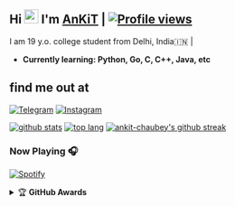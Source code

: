 ## Hi <img src="https://raw.githubusercontent.com/MartinHeinz/MartinHeinz/master/wave.gif" width="25px"> I'm [AnKiT](https://github.com/ankit-chaubey) | [![Profile views](https://gpvc.arturio.dev/ankit-chaubey)](https://github.com/ankit-chaubey)
I am 19 y.o. college student from Delhi, India🇮🇳 |

- **Currently learning: Python, Go, C, C++, Java, etc**

## find me out at
[![Telegram](https://img.shields.io/badge/telegram-1b77FF.svg?style=for-the-badge&logo=telegram)](https://t.me/AnkitChaubey) [![Instagram](https://img.shields.io/badge/Instagram-1b77FF.svg?style=for-the-badge&logo=Instagram)](https://Instagram/vasu_chaubey)


[![github stats](https://github-readme-stats.vercel.app/api?username=ankit-chaubey&show_icons=true&theme=cobalt&count_private=true)](https://github.com/ankit-chaubey)
[![top lang](https://github-readme-stats.vercel.app/api/top-langs?username=ankit-chaubey&show_icons=true&theme=tokyonight&layout=compact)](https://github.com/ankit-chaubey)
[![ankit-chaubey's github streak](https://github-readme-streak-stats.herokuapp.com/?user=ankit-chaubey&theme=cobalt)](https://github.com/ankit-chaubey/github-readme-streak-stats)

### Now Playing 🎧

[![Spotify](https://github-readme-remake.vercel.app/api/spotify)](https://open.spotify.com/user/31uaxqlo7cnakqb6mss227wuq7zq)

<details>
    <summary>&#127942 <b>GitHub Awards</b></summary><br/>

![Github Trophy](https://github-profile-trophy.vercel.app/?username=ankit-chaubey)

</details
